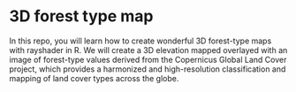# 3D forest type map

In this repo, you will learn how to create wonderful 3D forest-type maps with rayshader in R. We will create a 3D elevation mapped overlayed with an image of forest-type values derived from the Copernicus Global Land Cover project, which provides a harmonized and high-resolution classification and mapping of land cover types across the globe.
